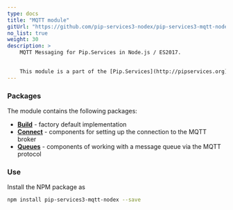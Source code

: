 ```yaml
---
type: docs
title: "MQTT module"
gitUrl: "https://github.com/pip-services3-nodex/pip-services3-mqtt-nodex"
no_list: true
weight: 30
description: > 
    MQTT Messaging for Pip.Services in Node.js / ES2017.  
    

    This module is a part of the [Pip.Services](http://pipservices.org) polyglot microservices toolkit. It contains a set of components for messaging using the Mqtt protocol. 
---
```


### Packages

The module contains the following packages:
- [**Build**](build) - factory default implementation
- [**Connect**](connect) - components for setting up the connection to the MQTT broker
- [**Queues**](queues) - components of working with a message queue via the MQTT protocol


### Use

Install the NPM package as
```bash
npm install pip-services3-mqtt-nodex --save
```
